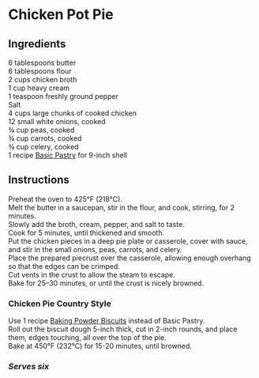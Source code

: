 # Chicken Pot Pie

## Ingredients
6 tablespoons butter  
6 tablespoons flour  
2 cups chicken broth  
1 cup heavy cream  
1 teaspoon freshly ground pepper  
Salt  
4 cups large chunks of cooked chicken  
12 small white onions, cooked  
&frac34; cup peas, cooked  
&frac34; cup carrots, cooked  
&frac34; cup celery, cooked  
1 recipe [Basic Pastry](../Extras/Flaky%20Pie%20Dough.md) for 9-inch shell  

## Instructions
Preheat the oven to 425&deg;F (218&deg;C).  
Melt the butter in a saucepan, stir in the flour, and cook, stirring, for 2 minutes.  
Slowly add the broth, cream, pepper, and salt to taste.  
Cook for 5 minutes, until thickened and smooth.  
Put the chicken pieces in a deep pie plate or casserole, cover with sauce, and stir in the small onions, peas, carrots, and celery.  
Place the prepared piecrust over the casserole, allowing enough overhang so that the edges can be crimped.  
Cut vents in the crust to allow the steam to escape.  
Bake for 25–30 minutes, or until the crust is nicely browned.  

### Chicken Pie Country Style
Use 1 recipe [Baking Powder Biscuits](../Baking%20%26%20Desserts/Baking%20Powder%20Biscuits.md) instead of Basic Pastry.  
Roll out the biscuit dough 5-inch thick, cut in 2-inch rounds, and place them, edges touching, all over the top of the pie.  
Bake at 450&deg;F (232&deg;C) for 15-20 minutes, until browned.  

### *Serves six*

